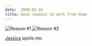 ```yaml
---
date:  2008-03-26
title: Good reasons to work from home
---
```

<img src="http://threebrothers.org/brendan/blog/good-reasons-to-work-from-home/reason1.jpg" alt="Reason #1" />

<img src="http://threebrothers.org/brendan/blog/good-reasons-to-work-from-home/reason2.jpg" alt="Reason #2" />

<a href="http://jeskybera.blogspot.com">Jessica</a> spoils me.

